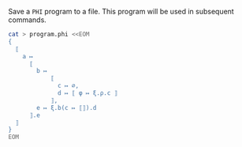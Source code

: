 Save a `PHI` program to a file.
This program will be used in subsequent commands.

```sh
cat > program.phi <<EOM
{
  ⟦
    a ↦
      ⟦
        b ↦
            ⟦
              c ↦ ∅,
              d ↦ ⟦ φ ↦ ξ.ρ.c ⟧
            ⟧,
        e ↦ ξ.b(c ↦ ⟦⟧).d
      ⟧.e
  ⟧
}
EOM
```
